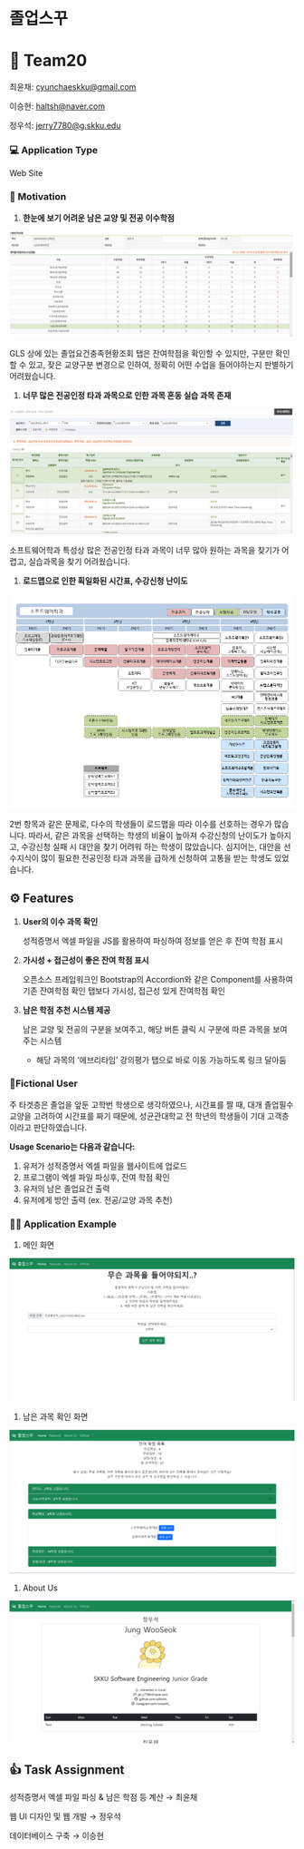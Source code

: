 # 졸업스꾸

# 🤲 Team20

최윤채: [cyunchaeskku@gmail.com](mailto:cyunchaeskku@gmail.com)

이승현: [haltsh@naver.com](mailto:haltsh@naver.com)

정우석: [jerry7780@g.skku.edu](mailto:jerry7780@g.skku.edu)

### 💻 Application Type

Web Site

### 💭 Motivation

1. **한눈에 보기 어려운 남은 교양 및 전공 이수학점**

![readme_photo/Untitled.png](readme_photo/Untitled.png)

GLS 상에 있는 졸업요건충족현황조회 탭은 잔여학점을 확인할 수 있지만, 구분만 확인할 수 있고, 잦은 교양구분 변경으로 인하여, 정확히 어떤 수업을 들어야하는지 판별하기 어려웠습니다.

1. **너무 많은 전공인정 타과 과목으로 인한 과목 혼동 실습 과목 존재**

![readme_photo/Untitled%201.png](readme_photo/Untitled%201.png)

소프트웨어학과 특성상 많은 전공인정 타과 과목이 너무 많아 원하는 과목을 찾기가 어렵고, 실습과목을 찾기 어려웠습니다.

1. **로드맵으로 인한 획일화된 시간표, 수강신청 난이도**

![readme_photo/Untitled%202.png](readme_photo/Untitled%202.png)

2번 항목과 같은 문제로, 다수의 학생들이 로드맵을 따라 이수를 선호하는 경우가 많습니다. 따라서, 같은 과목을 선택하는 학생의 비율이 높아져 수강신청의 난이도가 높아지고, 수강신청 실패 시 대안을 찾기 어려워 하는 학생이 많았습니다.
심지어는, 대안을 선수지식이 많이 필요한 전공인정 타과 과목을 급하게 신청하여 고통을 받는 학생도 있었습니다.

## ⚙️ Features

1. **User의 이수 과목 확인**

   성적증명서 엑셀 파일을 JS를 활용하여 파싱하여 정보를 얻은 후 잔여 학점 표시

2. **가시성 + 접근성이 좋은 잔여 학점 표시**

   오픈소스 프레임워크인 Bootstrap의 Accordion와 같은 Component를 사용하여 기존 잔여학점 확인 탭보다 가시성, 접근성 있게 잔여학점 확인

3. **남은 학점 추천 시스템 제공**

   남은 교양 및 전공의 구분을 보여주고, 해당 버튼 클릭 시 구분에 따른 과목을 보여주는 시스템

   - 해당 과목의 ‘에브리타임’ 강의평가 탭으로 바로 이동 가능하도록 링크 달아둠

### 👤**Fictional User**

주 타겟층은 졸업을 앞둔 고학번 학생으로 생각하였으나, 시간표를 짤 때, 대개 졸업필수 교양을 고려하여 시간표를 짜기 때문에, 성균관대학교 전 학년의 학생들이 기대 고객층이라고 판단하였습니다.

**Usage Scenario는 다음과 같습니다:**

1. 유저가 성적증명서 엑셀 파일을 웹사이트에 업로드
2. 프로그램이 엑셀 파일 파싱후, 잔여 학점 확인
3. 유저의 남은 졸업요건 출력
4. 유저에게 방안 출력 (ex. 전공/교양 과목 추천)

### 👨‍💻 Application Example

1. 메인 화면

![KakaoTalk_Photo_2022-11-29-22-16-31 001.png](readme_photo/KakaoTalk_Photo_2022-11-29-22-16-31_001.png)

1. 남은 과목 확인 화면

![KakaoTalk_Photo_2022-11-29-22-16-31 002.png](readme_photo/KakaoTalk_Photo_2022-11-29-22-16-31_002.png)

1. About Us

![KakaoTalk_Photo_2022-11-29-22-16-31 003.png](readme_photo/KakaoTalk_Photo_2022-11-29-22-16-31_003.png)

## 👍 Task Assignment

성적증명서 엑셀 파일 파싱 & 남은 학점 등 계산 → 최윤채

웹 UI 디자인 및 웹 개발 → 정우석

데이터베이스 구축 → 이승현
